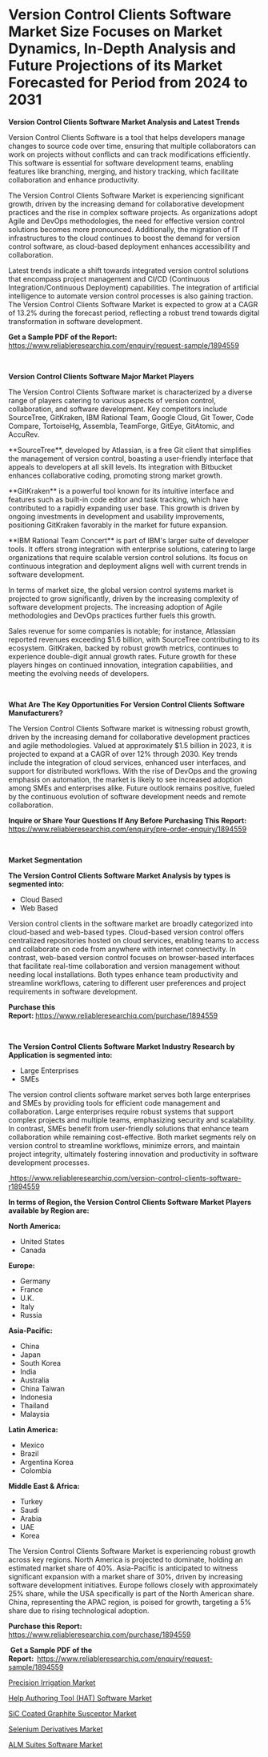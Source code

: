 <p><h1>Version Control Clients Software Market Size Focuses on Market Dynamics, In-Depth Analysis and Future Projections of its Market Forecasted for Period from 2024 to 2031</h1></p><p><strong>Version Control Clients Software Market Analysis and Latest Trends</strong></p>
<p><p>Version Control Clients Software is a tool that helps developers manage changes to source code over time, ensuring that multiple collaborators can work on projects without conflicts and can track modifications efficiently. This software is essential for software development teams, enabling features like branching, merging, and history tracking, which facilitate collaboration and enhance productivity.</p><p>The Version Control Clients Software Market is experiencing significant growth, driven by the increasing demand for collaborative development practices and the rise in complex software projects. As organizations adopt Agile and DevOps methodologies, the need for effective version control solutions becomes more pronounced. Additionally, the migration of IT infrastructures to the cloud continues to boost the demand for version control software, as cloud-based deployment enhances accessibility and collaboration.</p><p>Latest trends indicate a shift towards integrated version control solutions that encompass project management and CI/CD (Continuous Integration/Continuous Deployment) capabilities. The integration of artificial intelligence to automate version control processes is also gaining traction. The Version Control Clients Software Market is expected to grow at a CAGR of 13.2% during the forecast period, reflecting a robust trend towards digital transformation in software development.</p></p>
<p><strong>Get a Sample PDF of the Report:&nbsp;</strong> <a href="https://www.reliableresearchiq.com/enquiry/request-sample/1894559?utm_campaign=101&utm_medium=2&utm_source=Github&utm_content=ia&utm_term=24102024&utm_id=version-control-clients-software">https://www.reliableresearchiq.com/enquiry/request-sample/1894559</a></p>
<p>&nbsp;</p>
<p><strong>Version Control Clients Software Major Market Players</strong></p>
<p><p>The Version Control Clients Software market is characterized by a diverse range of players catering to various aspects of version control, collaboration, and software development. Key competitors include SourceTree, GitKraken, IBM Rational Team, Google Cloud, Git Tower, Code Compare, TortoiseHg, Assembla, TeamForge, GitEye, GitAtomic, and AccuRev.</p><p>**SourceTree**, developed by Atlassian, is a free Git client that simplifies the management of version control, boasting a user-friendly interface that appeals to developers at all skill levels. Its integration with Bitbucket enhances collaborative coding, promoting strong market growth. </p><p>**GitKraken** is a powerful tool known for its intuitive interface and features such as built-in code editor and task tracking, which have contributed to a rapidly expanding user base. This growth is driven by ongoing investments in development and usability improvements, positioning GitKraken favorably in the market for future expansion.</p><p>**IBM Rational Team Concert** is part of IBM's larger suite of developer tools. It offers strong integration with enterprise solutions, catering to large organizations that require scalable version control solutions. Its focus on continuous integration and deployment aligns well with current trends in software development.</p><p>In terms of market size, the global version control systems market is projected to grow significantly, driven by the increasing complexity of software development projects. The increasing adoption of Agile methodologies and DevOps practices further fuels this growth.</p><p>Sales revenue for some companies is notable; for instance, Atlassian reported revenues exceeding $1.6 billion, with SourceTree contributing to its ecosystem. GitKraken, backed by robust growth metrics, continues to experience double-digit annual growth rates. Future growth for these players hinges on continued innovation, integration capabilities, and meeting the evolving needs of developers.</p></p>
<p>&nbsp;</p>
<p><strong>What Are The Key Opportunities For Version Control Clients Software Manufacturers?</strong></p>
<p><p>The Version Control Clients Software market is witnessing robust growth, driven by the increasing demand for collaborative development practices and agile methodologies. Valued at approximately $1.5 billion in 2023, it is projected to expand at a CAGR of over 12% through 2030. Key trends include the integration of cloud services, enhanced user interfaces, and support for distributed workflows. With the rise of DevOps and the growing emphasis on automation, the market is likely to see increased adoption among SMEs and enterprises alike. Future outlook remains positive, fueled by the continuous evolution of software development needs and remote collaboration.</p></p>
<p><strong>Inquire or Share Your Questions If Any Before Purchasing This Report:</strong> <a href="https://www.reliableresearchiq.com/enquiry/pre-order-enquiry/1894559?utm_campaign=101&utm_medium=2&utm_source=Github&utm_content=ia&utm_term=24102024&utm_id=version-control-clients-software">https://www.reliableresearchiq.com/enquiry/pre-order-enquiry/1894559</a></p>
<p>&nbsp;</p>
<p><strong>Market Segmentation</strong></p>
<p><strong>The Version Control Clients Software Market Analysis by types is segmented into:</strong></p>
<p><ul><li>Cloud Based</li><li>Web Based</li></ul></p>
<p><p>Version control clients in the software market are broadly categorized into cloud-based and web-based types. Cloud-based version control offers centralized repositories hosted on cloud services, enabling teams to access and collaborate on code from anywhere with internet connectivity. In contrast, web-based version control focuses on browser-based interfaces that facilitate real-time collaboration and version management without needing local installations. Both types enhance team productivity and streamline workflows, catering to different user preferences and project requirements in software development.</p></p>
<p><strong>Purchase this Report:&nbsp;</strong><a href="https://www.reliableresearchiq.com/purchase/1894559?utm_campaign=101&utm_medium=2&utm_source=Github&utm_content=ia&utm_term=24102024&utm_id=version-control-clients-software">https://www.reliableresearchiq.com/purchase/1894559</a></p>
<p>&nbsp;</p>
<p><strong>The Version Control Clients Software Market Industry Research by Application is segmented into:</strong></p>
<p><ul><li>Large Enterprises</li><li>SMEs</li></ul></p>
<p><p>The version control clients software market serves both large enterprises and SMEs by providing tools for efficient code management and collaboration. Large enterprises require robust systems that support complex projects and multiple teams, emphasizing security and scalability. In contrast, SMEs benefit from user-friendly solutions that enhance team collaboration while remaining cost-effective. Both market segments rely on version control to streamline workflows, minimize errors, and maintain project integrity, ultimately fostering innovation and productivity in software development processes.</p></p>
<p><a href="https://www.reliableresearchiq.com/version-control-clients-software-r1894559?utm_campaign=101&utm_medium=2&utm_source=Github&utm_content=ia&utm_term=24102024&utm_id=version-control-clients-software">&nbsp;https://www.reliableresearchiq.com/version-control-clients-software-r1894559</a></p>
<p><strong>In terms of Region, the Version Control Clients Software Market Players available by Region are:</strong></p>
<p>
    <p> <strong> North America: </strong>
        <ul>
            <li>United States</li>
            <li>Canada</li>
        </ul>
        </p> 
    <p> <strong> Europe: </strong>
        <ul>
            <li>Germany</li>
            <li>France</li>
            <li>U.K.</li>
            <li>Italy</li>
            <li>Russia</li>
        </ul>
        </p> 
    <p> <strong> Asia-Pacific: </strong>
        <ul>
            <li>China</li>
            <li>Japan</li>
            <li>South Korea</li>
            <li>India</li>
            <li>Australia</li>
            <li>China Taiwan</li>
            <li>Indonesia</li>
            <li>Thailand</li>
            <li>Malaysia</li>
        </ul>
        </p> 
    <p> <strong> Latin America: </strong>
        <ul>
            <li>Mexico</li>
            <li>Brazil</li>
            <li>Argentina Korea</li>
            <li>Colombia</li>
        </ul>
        </p> 
    <p> <strong> Middle East & Africa: </strong>
        <ul>
            <li>Turkey</li>
            <li>Saudi</li>
            <li>Arabia</li>
            <li>UAE</li>
            <li>Korea</li>
        </ul>
    </p>
    </p>
<p><p>The Version Control Clients Software Market is experiencing robust growth across key regions. North America is projected to dominate, holding an estimated market share of 40%. Asia-Pacific is anticipated to witness significant expansion with a market share of 30%, driven by increasing software development initiatives. Europe follows closely with approximately 25% share, while the USA specifically is part of the North American share. China, representing the APAC region, is poised for growth, targeting a 5% share due to rising technological adoption.</p></p>
<p><strong>Purchase this Report: </strong><a href="https://www.reliableresearchiq.com/purchase/1894559?utm_campaign=101&utm_medium=2&utm_source=Github&utm_content=ia&utm_term=24102024&utm_id=version-control-clients-software">https://www.reliableresearchiq.com/purchase/1894559</a></p>
<p>&nbsp;<strong>Get a Sample PDF of the Report:&nbsp;&nbsp;</strong><a href="https://www.reliableresearchiq.com/enquiry/request-sample/1894559?utm_campaign=101&utm_medium=2&utm_source=Github&utm_content=ia&utm_term=24102024&utm_id=version-control-clients-software">https://www.reliableresearchiq.com/enquiry/request-sample/1894559</a></p>
<p><strong></strong></p>
<p><p><a href="https://issuu.com/reportprime-2/docs/precision-irrigation-market-size-20_f202ae02eabc18?utm_campaign=101&utm_medium=2&utm_source=Github&utm_content=ia&utm_term=24102024&utm_id=version-control-clients-software">Precision Irrigation Market</a></p><p><a href="https://github.com/halleabdon2v1s/Market-Research-Report-List-1/blob/main/help-authoring-tool-hat-software-market.md?utm_campaign=101&utm_medium=2&utm_source=Github&utm_content=ia&utm_term=24102024&utm_id=version-control-clients-software">Help Authoring Tool (HAT) Software Market</a></p><p><a href="https://www.linkedin.com/pulse/sic-coated-graphite-susceptor-market-drivers-challenges-yl1fe?utm_campaign=101&utm_medium=2&utm_source=Github&utm_content=ia&utm_term=24102024&utm_id=version-control-clients-software">SiC Coated Graphite Susceptor Market</a></p><p><a href="https://www.linkedin.com/pulse/selenium-derivatives-market-revolution-2024-2031-trends-5zqnf?utm_campaign=101&utm_medium=2&utm_source=Github&utm_content=ia&utm_term=24102024&utm_id=version-control-clients-software">Selenium Derivatives Market</a></p><p><a href="https://github.com/melodyvssta/Market-Research-Report-List-1/blob/main/alm-suites-software-market.md?utm_campaign=101&utm_medium=2&utm_source=Github&utm_content=ia&utm_term=24102024&utm_id=version-control-clients-software">ALM Suites Software Market</a></p></p>